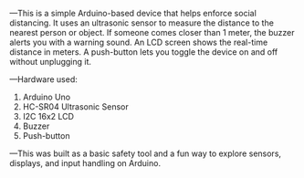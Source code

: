 —This is a simple Arduino-based device that helps enforce social distancing. It uses an ultrasonic sensor to measure the distance to the nearest person or object. If someone comes closer than 1 meter, the buzzer alerts you with a warning sound. An LCD screen shows the real-time distance in meters. A push-button lets you toggle the device on and off without unplugging it.

—Hardware used:

1. Arduino Uno
2. HC-SR04 Ultrasonic Sensor
3. I2C 16x2 LCD
4. Buzzer
5. Push-button

—This was built as a basic safety tool and a fun way to explore sensors, displays, and input handling on Arduino.
